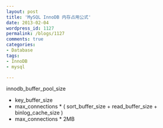 ```yaml
---
layout: post
title: 'MySQL InnoDB 内存占用公式'
date: 2013-02-04
wordpress_id: 1127
permalink: /blogs/1127
comments: true
categories:
- Database
tags:
- InnoDB
- mysql

---
```

innodb_buffer_pool_size
+ key_buffer_size
+ max_connections * ( sort_buffer_size + read_buffer_size + binlog_cache_size )
+ max_connections * 2MB
